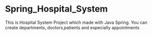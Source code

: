 # Spring_Hospital_System
This is Hospital System Project which made with Java Spring. You can create departments, doctors,patients and especially appointments
